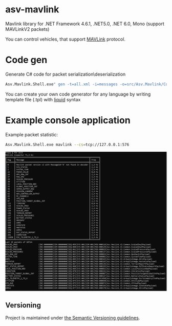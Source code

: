 # asv-mavlink

Mavlink library for .NET Framework 4.6.1, .NET5.0, .NET 6.0, Mono (support MAVLinkV2 packets)

You can control vehicles, that support [MAVLink](https://mavlink.io/en/) protocol.


# Code gen

Generate C# code for packet serialization\deserialization
```bash
Asv.Mavlink.Shell.exe" gen -t=all.xml -i=messages -o=src/Asv.Mavlink/Connection/Dialects -e=cs src/Asv.Mavlink.Shell/Resources/csharp.tpl
```
You can create your own code generator for any language by writing template file (.tpl) with [liquid](https://shopify.github.io/liquid/) syntax

# Example console application

Example packet statistic:
```sh
Asv.Mavlink.Shell.exe mavlink --cs=tcp://127.0.0.1:576
```
![screenshot-1](img/screenshot-1.png)


## Versioning

Project is maintained under [the Semantic Versioning guidelines](http://semver.org/).

